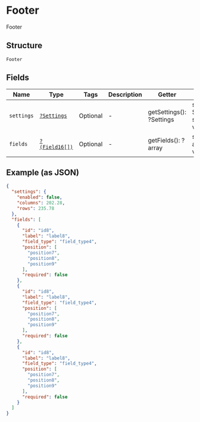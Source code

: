 
# Footer

Footer

## Structure

`Footer`

## Fields

| Name | Type | Tags | Description | Getter | Setter |
|  --- | --- | --- | --- | --- | --- |
| `settings` | [`?Settings`](../../doc/models/settings.md) | Optional | - | getSettings(): ?Settings | setSettings(?Settings settings): void |
| `fields` | [`?(Field16[])`](../../doc/models/field-16.md) | Optional | - | getFields(): ?array | setFields(?array fields): void |

## Example (as JSON)

```json
{
  "settings": {
    "enabled": false,
    "columns": 202.28,
    "rows": 235.78
  },
  "fields": [
    {
      "id": "id8",
      "label": "label8",
      "field_type": "field_type4",
      "position": [
        "position7",
        "position8",
        "position9"
      ],
      "required": false
    },
    {
      "id": "id8",
      "label": "label8",
      "field_type": "field_type4",
      "position": [
        "position7",
        "position8",
        "position9"
      ],
      "required": false
    },
    {
      "id": "id8",
      "label": "label8",
      "field_type": "field_type4",
      "position": [
        "position7",
        "position8",
        "position9"
      ],
      "required": false
    }
  ]
}
```

